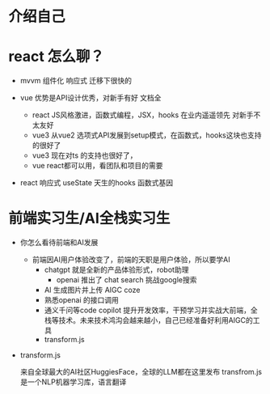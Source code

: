 # 介绍自己



# react 怎么聊？
  - mvvm 组件化 响应式 迁移下很快的 

  - vue 优势是API设计优秀，对新手有好 文档全
    - react JS风格激进，函数式编程，JSX，hooks 在业内遥遥领先
      对新手不太友好
    - vue3 从vue2 选项式API发展到setup模式，在函数式，hooks这块也支持的很好了
    - vue3 现在对ts 的支持也很好了，
    - vue react都可以用，看团队和项目的需要
- react 响应式 useState 天生的hooks 函数式基因



# 前端实习生/AI全栈实习生
- 你怎么看待前端和AI发展
  - 前端因AI用户体验改变了，前端的天职是用户体验，所以要学AI
    - chatgpt 就是全新的产品体验形式，robot助理
      - openai 推出了 chat search 挑战google搜索
    - AI 生成图片并上传 AIGC coze
    - 熟悉openai 的接口调用
    - 通义千问等code copilot 提升开发效率，干预学习并实战大前端，全栈等技术。未来技术鸿沟会越来越小，自己已经准备好利用AIGC的工具
    - transform.js
    
- transform.js

    来自全球最大的AI社区HuggiesFace，全球的LLM都在这里发布
    transfrom.js是一个NLP机器学习库，语言翻译